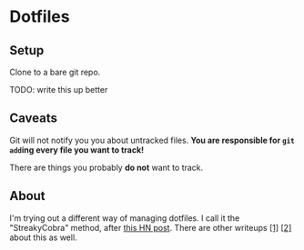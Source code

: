 # Dotfiles

## Setup

Clone to a bare git repo.

TODO: write this up better

## Caveats

Git will not notify you you about untracked files. **You are responsible for
`git add`ing every file you want to track!**

There are things you probably **do not** want to track.

## About

I'm trying out a different way of managing dotfiles. I call it the
"StreakyCobra" method, after [this HN post][StreakyCobra]. There are other
writeups [[1]][atlassian] [[2]][antelo] about this as well.

[StreakyCobra]: https://news.ycombinator.com/item?id=11070797
[atlassian]: https://www.atlassian.com/git/tutorials/dotfiles
[antelo]: https://antelo.medium.com/how-to-manage-your-dotfiles-with-git-f7aeed8adf8b
